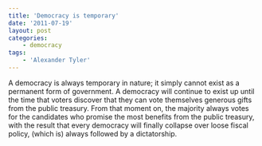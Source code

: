 ```yaml
---
title: 'Democracy is temporary'
date: '2011-07-19'
layout: post
categories:
    - democracy
tags:
    - 'Alexander Tyler'
---
```


A democracy is always temporary in nature; it simply cannot exist as a permanent form of government. A democracy will continue to exist up until the time that voters discover that they can vote themselves generous gifts from the public treasury. From that moment on, the majority always votes for the candidates who promise the most benefits from the public treasury, with the result that every democracy will finally collapse over loose fiscal policy, (which is) always followed by a dictatorship.